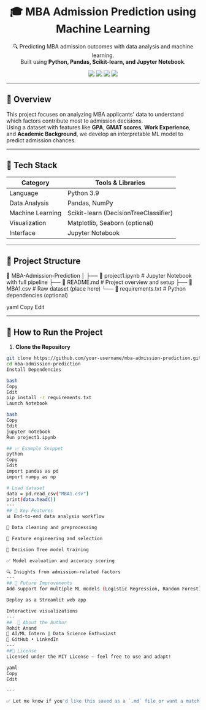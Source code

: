 <h1 align="center">🎓 MBA Admission Prediction using Machine Learning</h1>

<p align="center">
  🔍 Predicting MBA admission outcomes with data analysis and machine learning.<br>
  Built using <b>Python, Pandas, Scikit-learn, and Jupyter Notebook</b>.
</p>

<p align="center">
  <img src="https://img.shields.io/badge/Python-3.9-blue?logo=python&logoColor=white" />
  <img src="https://img.shields.io/badge/Jupyter-Notebook-orange?logo=jupyter" />
  <img src="https://img.shields.io/badge/ML-Scikit--Learn-yellow?logo=scikit-learn" />
  <img src="https://img.shields.io/badge/License-MIT-lightgrey" />
</p>

---

## 📌 Overview

This project focuses on analyzing MBA applicants' data to understand which factors contribute most to admission decisions.  
Using a dataset with features like **GPA**, **GMAT scores**, **Work Experience**, and **Academic Background**, we develop an interpretable ML model to predict admission chances.

---

## 🧰 Tech Stack

| Category         | Tools & Libraries                      |
|------------------|-----------------------------------------|
| Language         | Python 3.9                              |
| Data Analysis    | Pandas, NumPy                           |
| Machine Learning | Scikit-learn (DecisionTreeClassifier)   |
| Visualization    | Matplotlib, Seaborn (optional)          |
| Interface        | Jupyter Notebook                        |

---

## 📂 Project Structure

📁 MBA-Admission-Prediction
│
├── 📄 project1.ipynb # Jupyter Notebook with full pipeline
├── 📄 README.md # Project overview and setup
├── 📄 MBA1.csv # Raw dataset (place here)
└── 📄 requirements.txt # Python dependencies (optional)

yaml
Copy
Edit

---

## 🚀 How to Run the Project

1. **Clone the Repository**
```bash
git clone https://github.com/your-username/mba-admission-prediction.git
cd mba-admission-prediction
Install Dependencies

bash
Copy
Edit
pip install -r requirements.txt
Launch Notebook

bash
Copy
Edit
jupyter notebook
Run project1.ipynb

## 📈 Example Snippet
python
Copy
Edit
import pandas as pd
import numpy as np

# Load dataset
data = pd.read_csv("MBA1.csv")
print(data.head())
---
## 🎯 Key Features
📊 End-to-end data analysis workflow

🧹 Data cleaning and preprocessing

📌 Feature engineering and selection

🌳 Decision Tree model training

✅ Model evaluation and accuracy scoring

🔍 Insights from admission-related factors
---
## 🤖 Future Improvements
Add support for multiple ML models (Logistic Regression, Random Forest)

Deploy as a Streamlit web app

Interactive visualizations
---
##  👤 About the Author
Rohit Anand
📍 AI/ML Intern | Data Science Enthusiast
🔗 GitHub • LinkedIn
---
##📄 License
Licensed under the MIT License – feel free to use and adapt!

yaml
Copy
Edit

---

✅ Let me know if you'd like this saved as a `.md` file or want a matching `requirements.txt` for yo
